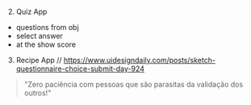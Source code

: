 2. Quiz App
- questions from obj
- select answer 
- at the show score

3. Recipe App
// https://www.uidesigndaily.com/posts/sketch-questionnaire-choice-submit-day-924


> "Zero paciência com pessoas que são parasitas da validação dos outros!"
